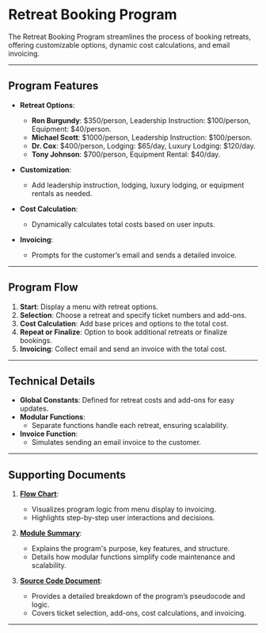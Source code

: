 # **Retreat Booking Program**

The Retreat Booking Program streamlines the process of booking retreats, offering customizable options, dynamic cost calculations, and email invoicing.

---

## **Program Features**

- **Retreat Options**:
  - **Ron Burgundy**: $350/person, Leadership Instruction: $100/person, Equipment: $40/person.
  - **Michael Scott**: $1000/person, Leadership Instruction: $100/person.
  - **Dr. Cox**: $400/person, Lodging: $65/day, Luxury Lodging: $120/day.
  - **Tony Johnson**: $700/person, Equipment Rental: $40/day.

- **Customization**:
  - Add leadership instruction, lodging, luxury lodging, or equipment rentals as needed.

- **Cost Calculation**:
  - Dynamically calculates total costs based on user inputs.

- **Invoicing**:
  - Prompts for the customer’s email and sends a detailed invoice.

---

## **Program Flow**

1. **Start**: Display a menu with retreat options.
2. **Selection**: Choose a retreat and specify ticket numbers and add-ons.
3. **Cost Calculation**: Add base prices and options to the total cost.
4. **Repeat or Finalize**: Option to book additional retreats or finalize bookings.
5. **Invoicing**: Collect email and send an invoice with the total cost.

---

## **Technical Details**

- **Global Constants**: Defined for retreat costs and add-ons for easy updates.
- **Modular Functions**:
  - Separate functions handle each retreat, ensuring scalability.
- **Invoice Function**:
  - Simulates sending an email invoice to the customer.

---

## **Supporting Documents**

1. [**Flow Chart**](https://github.com/StephVergil/Retreat-Booking-Programming/blob/main/S_Vergil-Module15-Flow_Chart.pdf):
   - Visualizes program logic from menu display to invoicing.
   - Highlights step-by-step user interactions and decisions.

2. [**Module Summary**](https://github.com/StephVergil/Retreat-Booking-Programming/blob/main/S_Vergil-Module15-Summary.docx):
   - Explains the program's purpose, key features, and structure.
   - Details how modular functions simplify code maintenance and scalability.

3. [**Source Code Document**](https://github.com/StephVergil/Retreat-Booking-Programming/blob/main/S_Vergil-Module15.docx):
   - Provides a detailed breakdown of the program’s pseudocode and logic.
   - Covers ticket selection, add-ons, cost calculations, and invoicing.

---
